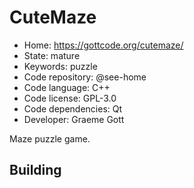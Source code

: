 # CuteMaze

- Home: https://gottcode.org/cutemaze/
- State: mature
- Keywords: puzzle
- Code repository: @see-home
- Code language: C++
- Code license: GPL-3.0
- Code dependencies: Qt
- Developer: Graeme Gott

Maze puzzle game.

## Building
